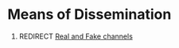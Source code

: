 # Means of Dissemination

1.  REDIRECT [Real and Fake channels](Real_and_Fake_channels "wikilink")


